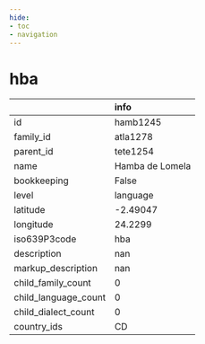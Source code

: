 ```yaml
---
hide:
- toc
- navigation
---
```

# hba
|                      | info            |
|:---------------------|:----------------|
| id                   | hamb1245        |
| family_id            | atla1278        |
| parent_id            | tete1254        |
| name                 | Hamba de Lomela |
| bookkeeping          | False           |
| level                | language        |
| latitude             | -2.49047        |
| longitude            | 24.2299         |
| iso639P3code         | hba             |
| description          | nan             |
| markup_description   | nan             |
| child_family_count   | 0               |
| child_language_count | 0               |
| child_dialect_count  | 0               |
| country_ids          | CD              |